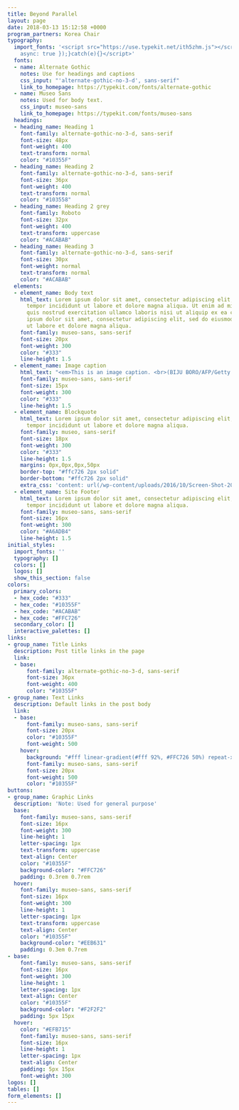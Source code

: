 ```yaml
---
title: Beyond Parallel
layout: page
date: 2018-03-13 15:12:58 +0000
program_partners: Korea Chair
typography:
  import_fonts: '<script src="https://use.typekit.net/ith5zhm.js"></script><script>try{Typekit.load({
    async: true });}catch(e){}</script>'
  fonts:
  - name: Alternate Gothic
    notes: Use for headings and captions
    css_input: "'alternate-gothic-no-3-d', sans-serif"
    link_to_homepage: https://typekit.com/fonts/alternate-gothic
  - name: Museo Sans
    notes: Used for body text.
    css_input: museo-sans
    link_to_homepage: https://typekit.com/fonts/museo-sans
  headings:
  - heading_name: Heading 1
    font-family: alternate-gothic-no-3-d, sans-serif
    font-size: 48px
    font-weight: 400
    text-transform: normal
    color: "#10355F"
  - heading_name: Heading 2
    font-family: alternate-gothic-no-3-d, sans-serif
    font-size: 36px
    font-weight: 400
    text-transform: normal
    color: "#103558"
  - heading_name: Heading 2 grey
    font-family: Roboto
    font-size: 32px
    font-weight: 400
    text-transform: uppercase
    color: "#ACABAB"
  - heading_name: Heading 3
    font-family: alternate-gothic-no-3-d, sans-serif
    font-size: 30px
    font-weight: normal
    text-transform: normal
    color: "#ACABAB"
  elements:
  - element_name: Body text
    html_text: Lorem ipsum dolor sit amet, consectetur adipiscing elit, sed do eiusmod
      tempor incididunt ut labore et dolore magna aliqua. Ut enim ad minim veniam,
      quis nostrud exercitation ullamco laboris nisi ut aliquip ex ea commodo consequat.<br><br>Lorem
      ipsum dolor sit amet, consectetur adipiscing elit, sed do eiusmod tempor incididunt
      ut labore et dolore magna aliqua.
    font-family: museo-sans, sans-serif
    font-size: 20px
    font-weight: 300
    color: "#333"
    line-height: 1.5
  - element_name: Image caption
    html_text: "<em>This is an image caption. <br>(BIJU BORO/AFP/Getty Images)</em>"
    font-family: museo-sans, sans-serif
    font-size: 15px
    font-weight: 300
    color: "#333"
    line-height: 1.5
  - element_name: Blockquote
    html_text: Lorem ipsum dolor sit amet, consectetur adipiscing elit, sed do eiusmod
      tempor incididunt ut labore et dolore magna aliqua.
    font-family: museo, sans-serif
    font-size: 18px
    font-weight: 300
    color: "#333"
    line-height: 1.5
    margins: 0px,0px,0px,50px
    border-top: "#ffc726 2px solid"
    border-bottom: "#ffc726 2px solid"
    extra_css: 'content: url(/wp-content/uploads/2016/10/Screen-Shot-2016-10-26-at-1.56.04-PM.png)'
  - element_name: Site Footer
    html_text: Lorem ipsum dolor sit amet, consectetur adipiscing elit, sed do eiusmod
      tempor incididunt ut labore et dolore magna aliqua.
    font-family: museo-sans, sans-serif
    font-size: 16px
    font-weight: 300
    color: "#A6ADB4"
    line-height: 1.5
initial_styles:
  import_fonts: ''
  typography: []
  colors: []
  logos: []
  show_this_section: false
colors:
  primary_colors:
  - hex_code: "#333"
  - hex_code: "#10355F"
  - hex_code: "#ACABAB"
  - hex_code: "#FFC726"
  secondary_color: []
  interactive_palettes: []
links:
- group_name: Title Links
  description: Post title links in the page
  link:
  - base:
      font-family: alternate-gothic-no-3-d, sans-serif
      font-size: 36px
      font-weight: 400
      color: "#10355F"
- group_name: Text Links
  description: Default links in the post body
  link:
  - base:
      font-family: museo-sans, sans-serif
      font-size: 20px
      color: "#10355F"
      font-weight: 500
    hover:
      background: "#fff linear-gradient(#fff 92%, #FFC726 50%) repeat-x 0 100%"
      font-family: museo-sans, sans-serif
      font-size: 20px
      font-weight: 500
      color: "#10355F"
buttons:
- group_name: Graphic Links
  description: 'Note: Used for general purpose'
  base:
    font-family: museo-sans, sans-serif
    font-size: 16px
    font-weight: 300
    line-height: 1
    letter-spacing: 1px
    text-transform: uppercase
    text-align: Center
    color: "#10355F"
    background-color: "#FFC726"
    padding: 0.3rem 0.7rem
  hover:
    font-family: museo-sans, sans-serif
    font-size: 16px
    font-weight: 300
    line-height: 1
    letter-spacing: 1px
    text-transform: uppercase
    text-align: Center
    color: "#10355F"
    background-color: "#EEB631"
    padding: 0.3em 0.7rem
- base:
    font-family: museo-sans, sans-serif
    font-size: 16px
    font-weight: 300
    line-height: 1
    letter-spacing: 1px
    text-align: Center
    color: "#10355F"
    background-color: "#F2F2F2"
    padding: 5px 15px
  hover:
    color: "#EFB715"
    font-family: museo-sans, sans-serif
    font-size: 16px
    line-height: 1
    letter-spacing: 1px
    text-align: Center
    padding: 5px 15px
    font-weight: 300
logos: []
tables: []
form_elements: []
---
```

